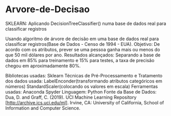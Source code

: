 # Arvore-de-Decisao
SKLEARN: Aplicando DecisionTreeClassifier() numa base de dados real para classificar registros

Usando algoritmo de árvore de decisão em uma base de dados real para classificar registros(Base de Dados - Censo de 1994 - EUA).
Objetivo: De acordo com os atributos, prever se uma pessoa ganha mais ou menos do que 50 mil dólares por ano.
Resultados alcançados:
Separando a base de dados em 85% para treinamento e 15% para testes, a taxa de precisão chegou em aproximadamente 80%.

Bibliotecas usadas:
Sklearn
Técnicas de Pré-Processamento e Tratamento dos dados usada:
LabelEnconder(transformando atributos categóricos em números)
StandardScaler(colocando os valores em escala)
Ferramentas usadas:
Anaconda
Spyder
Linguagem:
Python
Fonte da Base de Dados: Dua, D. and Graff, C. (2019). UCI Machine Learning Repository [http://archive.ics.uci.edu/ml]. Irvine, CA: University of California, School of Information and Computer Science.
